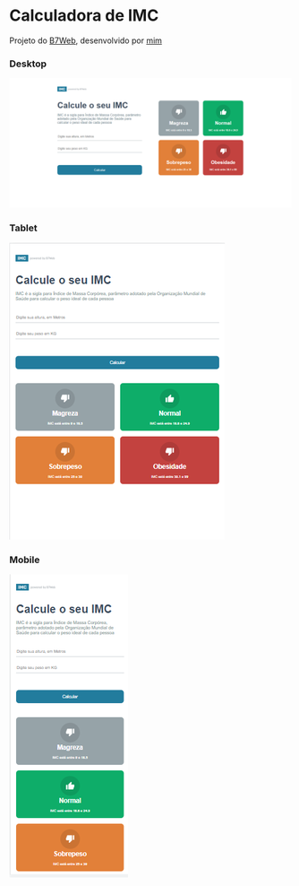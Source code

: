# Calculadora de IMC

Projeto do [B7Web](https://b7web.com.br), desenvolvido por [mim](https://github.com/mateusousasant)

### Desktop
![Desktop](desktop.png)

### Tablet

![Tablet](tablet.png)

### Mobile


![Mobile](mobile.png)